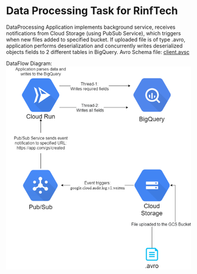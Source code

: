 # Data Processing Task for RinfTech
DataProcessing Application implements background service, receives notifications from Cloud Storage (using PubSub Service), which triggers when new files added to specified bucket.
If uploaded file is of type .avro, application performs deserialization and concurrently writes deserialized objects fields to 2 different tables in BigQuery.
Avro Schema file: [client.avsc](/src/main/avro/client.avsc)

DataFlow Diagram:
![CloudDiagram](CloudDiagram.png)
